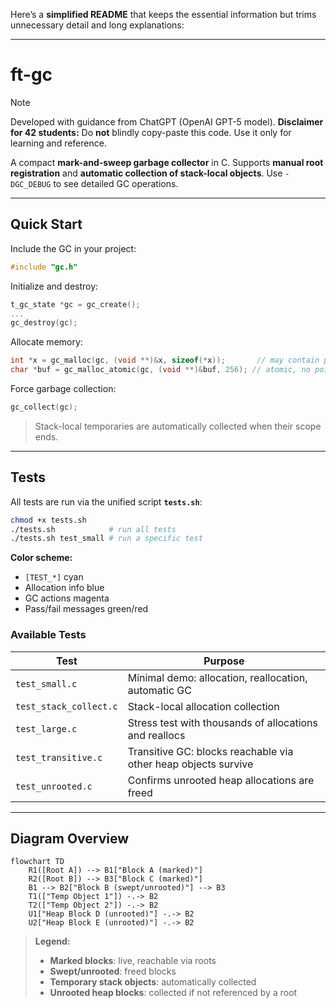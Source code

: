 Here’s a **simplified README** that keeps the essential information but trims unnecessary detail and long explanations:

---

# ft-gc

> [!NOTE]
> Developed with guidance from ChatGPT (OpenAI GPT-5 model).
> **Disclaimer for 42 students:** Do **not** blindly copy-paste this code. Use it only for learning and reference.

A compact **mark-and-sweep garbage collector** in C. Supports **manual root registration** and **automatic collection of stack-local objects**. Use `-DGC_DEBUG` to see detailed GC operations.

---

## Quick Start

Include the GC in your project:

```c
#include "gc.h"
```

Initialize and destroy:

```c
t_gc_state *gc = gc_create();
...
gc_destroy(gc);
```

Allocate memory:

```c
int *x = gc_malloc(gc, (void **)&x, sizeof(*x));       // may contain pointers
char *buf = gc_malloc_atomic(gc, (void **)&buf, 256); // atomic, no pointer scanning
```

Force garbage collection:

```c
gc_collect(gc);
```

> Stack-local temporaries are automatically collected when their scope ends.

---

## Tests

All tests are run via the unified script **`tests.sh`**:

```sh
chmod +x tests.sh
./tests.sh            # run all tests
./tests.sh test_small # run a specific test
```

**Color scheme:**

* `[TEST_*]` cyan
* Allocation info blue
* GC actions magenta
* Pass/fail messages green/red

### Available Tests

| Test                   | Purpose                                                        |
| ---------------------- | -------------------------------------------------------------- |
| `test_small.c`         | Minimal demo: allocation, reallocation, automatic GC           |
| `test_stack_collect.c` | Stack-local allocation collection                              |
| `test_large.c`         | Stress test with thousands of allocations and reallocs         |
| `test_transitive.c`    | Transitive GC: blocks reachable via other heap objects survive |
| `test_unrooted.c`      | Confirms unrooted heap allocations are freed                   |

---

## Diagram Overview

```mermaid
flowchart TD
    R1([Root A]) --> B1["Block A (marked)"]
    R2([Root B]) --> B3["Block C (marked)"]
    B1 --> B2["Block B (swept/unrooted)"] --> B3
    T1(["Temp Object 1"]) -.-> B2
    T2(["Temp Object 2"]) -.-> B2
    U1["Heap Block D (unrooted)"] -.-> B2
    U2["Heap Block E (unrooted)"] -.-> B2
```

> **Legend:**
>
> * **Marked blocks**: live, reachable via roots
> * **Swept/unrooted**: freed blocks
> * **Temporary stack objects**: automatically collected
> * **Unrooted heap blocks**: collected if not referenced by a root
